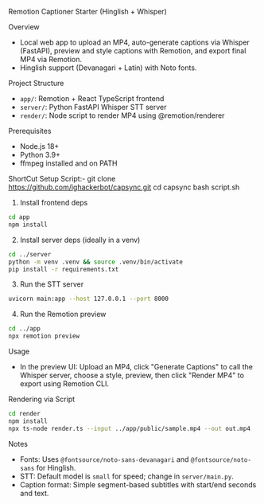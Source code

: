 Remotion Captioner Starter (Hinglish + Whisper)

Overview

- Local web app to upload an MP4, auto-generate captions via Whisper (FastAPI), preview and style captions with Remotion, and export final MP4 via Remotion.
- Hinglish support (Devanagari + Latin) with Noto fonts.

Project Structure

- `app/`: Remotion + React TypeScript frontend
- `server/`: Python FastAPI Whisper STT server
- `render/`: Node script to render MP4 using @remotion/renderer

Prerequisites

- Node.js 18+
- Python 3.9+
- ffmpeg installed and on PATH

ShortCut Setup Script:-
git clone https://github.com/ighackerbot/capsync.git
cd capsync
bash script.sh






1) Install frontend deps

```bash
cd app
npm install
```

2) Install server deps (ideally in a venv)

```bash
cd ../server
python -m venv .venv && source .venv/bin/activate
pip install -r requirements.txt
```

3) Run the STT server

```bash
uvicorn main:app --host 127.0.0.1 --port 8000
```

4) Run the Remotion preview

```bash
cd ../app
npx remotion preview
```

Usage

- In the preview UI: Upload an MP4, click "Generate Captions" to call the Whisper server, choose a style, preview, then click "Render MP4" to export using Remotion CLI.

Rendering via Script

```bash
cd render
npm install
npx ts-node render.ts --input ../app/public/sample.mp4 --out out.mp4
```

Notes

- Fonts: Uses `@fontsource/noto-sans-devanagari` and `@fontsource/noto-sans` for Hinglish.
- STT: Default model is `small` for speed; change in `server/main.py`.
- Caption format: Simple segment-based subtitles with start/end seconds and text.


